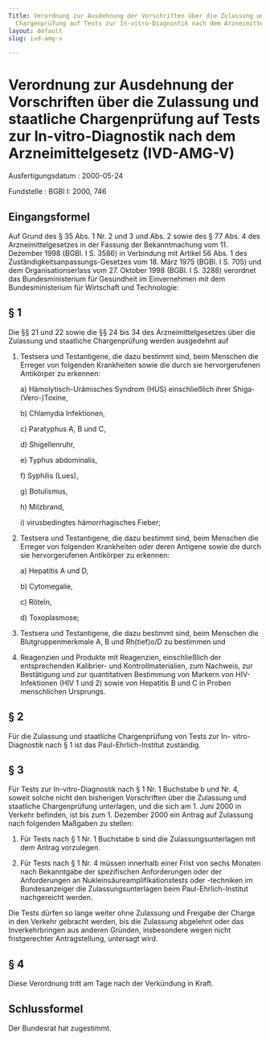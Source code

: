 ```yaml
---
Title: Verordnung zur Ausdehnung der Vorschriften über die Zulassung und staatliche
  Chargenprüfung auf Tests zur In-vitro-Diagnostik nach dem Arzneimittelgesetz
layout: default
slug: ivd-amg-v

---
```


# Verordnung zur Ausdehnung der Vorschriften über die Zulassung und staatliche Chargenprüfung auf Tests zur In-vitro-Diagnostik nach dem Arzneimittelgesetz (IVD-AMG-V)

Ausfertigungsdatum
:   2000-05-24

Fundstelle
:   BGBl I: 2000, 746



## Eingangsformel

Auf Grund des § 35 Abs. 1 Nr. 2 und 3 und Abs. 2 sowie des § 77 Abs. 4
des Arzneimittelgesetzes in der Fassung der Bekanntmachung vom 11.
Dezember 1998 (BGBl. I S. 3586) in Verbindung mit Artikel 56 Abs. 1
des Zuständigkeitsanpassungs-Gesetzes vom 18. März 1975 (BGBl. I S.
705) und dem Organisationserlass vom 27. Oktober 1998 (BGBl. I S.
3288) verordnet das Bundesministerium für Gesundheit im Einvernehmen
mit dem Bundesministerium für Wirtschaft und Technologie:


## § 1

Die §§ 21 und 22 sowie die §§ 24 bis 34 des Arzneimittelgesetzes über
die Zulassung und staatliche Chargenprüfung werden ausgedehnt auf

1.  Testsera und Testantigene, die dazu bestimmt sind, beim Menschen die
    Erreger von folgenden Krankheiten sowie die durch sie hervorgerufenen
    Antikörper zu erkennen:

    a)  Hämolytisch-Urämisches Syndrom (HUS) einschließlich ihrer
        Shiga-(Vero-)Toxine,


    b)  Chlamydia Infektionen,


    c)  Paratyphus A, B und C,


    d)  Shigellenruhr,


    e)  Typhus abdominalis,


    f)  Syphilis (Lues),


    g)  Botulismus,


    h)  Milzbrand,


    i)  virusbedingtes hämorrhagisches Fieber;





2.  Testsera und Testantigene, die dazu bestimmt sind, beim Menschen die
    Erreger von folgenden Krankheiten oder deren Antigene sowie die durch
    sie hervorgerufenen Antikörper zu erkennen:

    a)  Hepatitis A und D,


    b)  Cytomegalie,


    c)  Röteln,


    d)  Toxoplasmose;





3.  Testsera und Testantigene, die dazu bestimmt sind, beim Menschen die
    Blutgruppenmerkmale A, B und
    Rh(tief)o/D zu bestimmen und


4.  Reagenzien und Produkte mit Reagenzien, einschließlich der
    entsprechenden Kalibrier- und Kontrollmaterialien, zum Nachweis, zur
    Bestätigung und zur quantitativen Bestimmung von Markern von HIV-
    Infektionen (HIV 1 und 2) sowie von Hepatitis B und C in Proben
    menschlichen Ursprungs.





## § 2

Für die Zulassung und staatliche Chargenprüfung von Tests zur In-
vitro-Diagnostik nach § 1 ist das Paul-Ehrlich-Institut zuständig.


## § 3

Für Tests zur In-vitro-Diagnostik nach § 1 Nr. 1 Buchstabe b und Nr.
4, soweit solche nicht den bisherigen Vorschriften über die Zulassung
und staatliche Chargenprüfung unterlagen, und die sich am 1. Juni 2000
in Verkehr befinden, ist bis zum 1. Dezember 2000 ein Antrag auf
Zulassung nach folgenden Maßgaben zu stellen:

1.  Für Tests nach § 1 Nr. 1 Buchstabe b sind die Zulassungsunterlagen mit
    dem Antrag vorzulegen.


2.  Für Tests nach § 1 Nr. 4 müssen innerhalb einer Frist von sechs
    Monaten nach Bekanntgabe der spezifischen Anforderungen oder der
    Anforderungen an Nukleinsäureamplifikationstests oder -techniken im
    Bundesanzeiger die Zulassungsunterlagen beim Paul-Ehrlich-Institut
    nachgereicht werden.



Die Tests dürfen so lange weiter ohne Zulassung und Freigabe der
Charge in den Verkehr gebracht werden, bis die Zulassung abgelehnt
oder das Inverkehrbringen aus anderen Gründen, insbesondere wegen
nicht fristgerechter Antragstellung, untersagt wird.


## § 4

Diese Verordnung tritt am Tage nach der Verkündung in Kraft.


## Schlussformel

Der Bundesrat hat zugestimmt.

